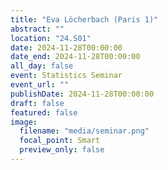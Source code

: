 ```yaml
---
title: "Eva Löcherbach (Paris 1)"
abstract: ""
location: "24.S01"
date: 2024-11-28T00:00:00
date_end: 2024-11-28T00:00:00
all_day: false
event: Statistics Seminar
event_url: ""
publishDate: 2024-11-28T00:00:00
draft: false
featured: false
image:
  filename: "media/seminar.png"
  focal_point: Smart
  preview_only: false
---
```

